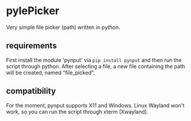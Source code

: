 # pylePicker

Very simple file picker (path) written in python.

## requirements

First install the module 'pynput' via
```pip install pynput```
and then run the script through python. After selecting a file, a new file containing the path will be created, named "file_picked".

## compatibility

For the moment, pynput supports X11 and Windows. Linux Wayland won't work, so you can run the script through xterm (Xwayland).
